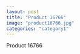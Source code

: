 ```yaml
---
layout: post
title: "Product 16766"
image: "product16766.jpg"
categories: "category1"
---
```

Product 16766

